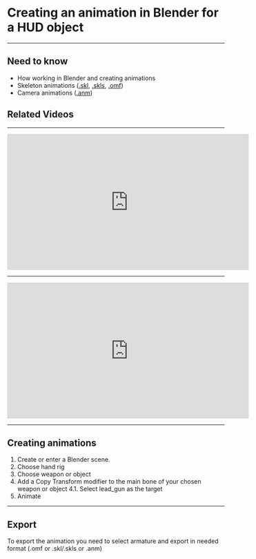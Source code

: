 # Creating an animation in Blender for a HUD object

___

## Need to know

- How working in Blender and creating animations
- Skeleton animations ([.skl](../../reference/main-folders-and-files/file-formats/animations/skl-skls.md), [.skls](../../reference/main-folders-and-files/file-formats/animations/skl-skls.md), [.omf](../../reference/main-folders-and-files/file-formats/animations/omf.md))
- Camera animations ([.anm](../../reference/main-folders-and-files/file-formats/animations/anm.md))

## Related Videos

___

<iframe width="560" height="315" src="https://www.youtube.com/embed/HwTYYH5zLjo" title="YouTube video player" frameborder="0" allow="accelerometer; autoplay; clipboard-write; encrypted-media; gyroscope; picture-in-picture; web-share" allowfullscreen></iframe>

___

<iframe width="560" height="315" src="https://www.youtube.com/embed/E_wMIdK0Ls0" title="YouTube video player" frameborder="0" allow="accelerometer; autoplay; clipboard-write; encrypted-media; gyroscope; picture-in-picture; web-share" allowfullscreen></iframe>

___

## Creating animations

1. Create or enter a Blender scene.
2. Choose hand rig
3. Choose weapon or object
4. Add a Copy Transform modifier to the main bone of your chosen weapon or object
4.1. Select lead_gun as the target
5. Animate

___

## Export

To export the animation you need to select armature and export in needed format (.omf or .skl/.skls or .anm)
